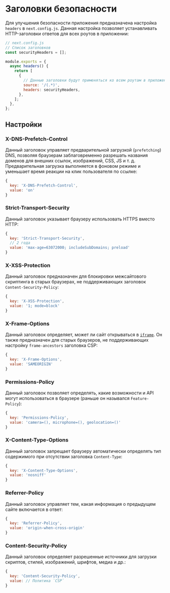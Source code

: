 # Заголовки безопасности

Для улучшения безопасности приложения предназначена настройка `headers` в `next.config.js`. Данная настройка позволяет устанавливать HTTP-заголовки ответов для всех роутов в приложении:

```js
// next.config.js
// Список заголовков
const securityHeaders = [];

module.exports = {
  async headers() {
    return [
      {
        // Данные заголовки будут применяться ко всем роутам в приложении
        source: '/(.*)',
        headers: securityHeaders,
      },
    ];
  },
};
```

## Настройки

### X-DNS-Prefetch-Control

Данный заголовок управляет предварительной загрузкой (`prefetching`) DNS, позволяя браузерам заблаговременно разрешать названия доменов для внешних ссылок, изображений, CSS, JS и т. д. Предварительная загрузка выполняется в фоновом режиме и уменьшает время реакции на клик пользователя по ссылке:

```js
{
  key: 'X-DNS-Prefetch-Control',
  value: 'on'
}
```

### Strict-Transport-Security

Данный заголовок указывает браузеру использовать HTTPS вместо HTTP:

```js
{
  key: 'Strict-Transport-Security',
  // 2 года
  value: 'max-age=63072000; includeSubDomains; preload'
}
```

### X-XSS-Protection

Данный заголовок предназначен для блокировки межсайтового скриптинга в старых браузерах, не поддерживающих заголовок `Content-Security-Policy`:

```js
{
  key: 'X-XSS-Protection',
  value: '1; mode=block'
}
```

### X-Frame-Options

Данный заголовок определяет, может ли сайт открываться в [`iframe`](https://hcdev/html/iframe/). Он также предназначен для старых браузеров, не поддерживающих настройку `frame-ancestors` заголовка CSP:

```js
{
  key: 'X-Frame-Options',
  value: 'SAMEORIGIN'
}
```

### Permissions-Policy

Данный заголовок позволяет определять, какие возможности и API могут использоваться в браузере (раньше он назывался `Feature-Policy`):

```js
{
  key: 'Permissions-Policy',
  value: 'camera=(), microphone=(), geolocation=()'
}
```

### X-Content-Type-Options

Данный заголовок запрещает браузеру автоматически определять тип содержимого при отсутствии заголовка `Content-Type`:

```js
{
  key: 'X-Content-Type-Options',
  value: 'nosniff'
}
```

### Referrer-Policy

Данный заголовок управляет тем, какая информация о предыдущем сайте включается в ответ:

```js
{
  key: 'Referrer-Policy',
  value: 'origin-when-cross-origin'
}
```

### Content-Security-Policy

Данный заголовок определяет разрешенные источники для загрузки скриптов, стилей, изображений, шрифтов, медиа и др.:

```js
{
  key: 'Content-Security-Policy',
  value: // Политика `CSP`
}
```
